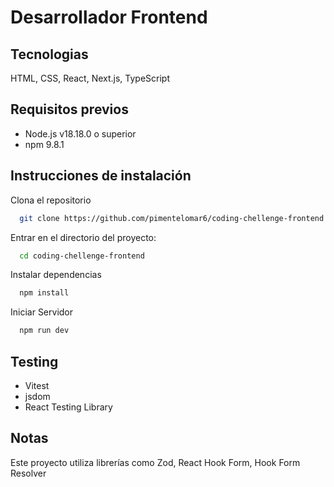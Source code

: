 # Desarrollador Frontend


## Tecnologias

 HTML, CSS, React, Next.js, TypeScript


## Requisitos previos

- Node.js v18.18.0 o superior 
- npm 9.8.1



## Instrucciones de instalación

Clona el repositorio

```bash
  git clone https://github.com/pimentelomar6/coding-chellenge-frontend.git
```

Entrar en el directorio del proyecto:

```bash
  cd coding-chellenge-frontend
```

Instalar dependencias

```bash
  npm install
```

Iniciar Servidor

```bash
  npm run dev
```


## Testing

- Vitest
- jsdom
- React Testing Library


## Notas

Este proyecto utiliza librerías como Zod, React Hook Form, Hook Form Resolver
